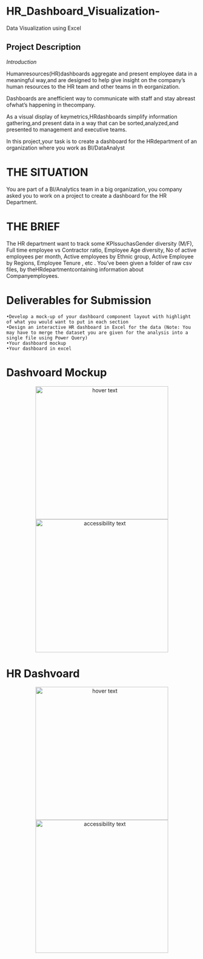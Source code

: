 # HR_Dashboard_Visualization-
Data Visualization using Excel

## Project Description
*Introduction*

   Humanresources(HR)dashboards aggregate and present employee data in a meaningful way,and are designed to help give insight on the company’s human resources to the HR team and other teams in th eorganization.
   
   Dashboards are anefficient way to communicate with staff and stay abreast ofwhat’s happening in thecompany.
   
   As a visual display of keymetrics,HRdashboards simplify information gathering,and present data in a way that can be sorted,analyzed,and presented to management and executive teams.

   In this project,your task is to create a dashboard for the HRdepartment of an organization where you work as BI/DataAnalyst

# THE SITUATION  
  You are part of a BI/Analytics team in a big organization, you company asked you to work on a project to create a dashboard for the HR Department.
# THE BRIEF 
  The HR department want to track some KPIssuchasGender diversity (M/F), Full time employee vs Contractor ratio, Employee Age diversity, No of active employees per month, Active employees by Ethnic group, Active Employee by   Regions, Employee Tenure , etc .
  You’ve been given a folder of raw csv files, by theHRdepartmentcontaining information about Companyemployees.

# Deliverables for Submission
    •Develop a mock-up of your dashboard component layout with highlight of what you would want to put in each section
    •Design an interactive HR dashboard in Excel for the data (Note: You may have to merge the dataset you are given for the analysis into a single file using Power Query)
    •Your dashboard mockup
    •Your dashboard in excel
  # Dashvoard Mockup  
  <p align="center">
  <img src="your_relative_path_here" width="350" title="hover text">
  <img src="your_relative_path_here_number_2_large_name" width="350" alt="accessibility text">
</p>

  # HR Dashvoard   
  <p align="center">
  <img src="your_relative_path_here" width="350" title="hover text">
  <img src="your_relative_path_here_number_2_large_name" width="350" alt="accessibility text">
</p>
